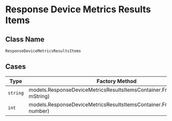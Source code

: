 
# Response Device Metrics Results Items

## Class Name

`ResponseDeviceMetricsResultsItems`

## Cases

| Type | Factory Method |
|  --- | --- |
| `string` | models.ResponseDeviceMetricsResultsItemsContainer.FromString(string mString) |
| `int` | models.ResponseDeviceMetricsResultsItemsContainer.FromNumber(int number) |

